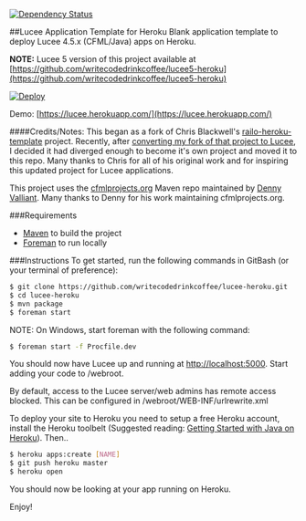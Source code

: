 [![Dependency Status](https://www.versioneye.com/user/projects/55a9c89e306535002000016f/badge.svg?style=flat)](https://www.versioneye.com/user/projects/55a9c89e306535002000016f)

##Lucee Application Template for Heroku
Blank application template to deploy Lucee 4.5.x (CFML/Java) apps on Heroku. 

**NOTE:** Lucee 5 version of this project available at [https://github.com/writecodedrinkcoffee/lucee5-heroku](https://github.com/writecodedrinkcoffee/lucee5-heroku)

[![Deploy](https://www.herokucdn.com/deploy/button.png)](https://heroku.com/deploy)

Demo: [https://lucee.herokuapp.com/](https://lucee.herokuapp.com/)

####Credits/Notes:
This began as a fork of Chris Blackwell's [railo-heroku-template](https://github.com/d1rtym0nk3y/railo-heroku-template) project. Recently, after [converting my fork of that project to Lucee](https://github.com/writecodedrinkcoffee/lucee-heroku-template/tree/905e19a9d863c504a86cd6a764a7a33805649546), I decided it had diverged enough to become it's own project and moved it to this repo. Many thanks to Chris for all of his original work and for inspiring this updated project for Lucee applications.

This project uses the [cfmlprojects.org](http://cfmlprojects.org/artifacts/org/lucee/) Maven repo maintained by [Denny Valliant](https://github.com/denuno). Many thanks to Denny for his work maintaining cfmlprojects.org.

###Requirements
* [Maven](http://maven.apache.org/) to build the project
* [Foreman](https://github.com/ddollar/foreman) to run locally

###Instructions
To get started, run the following commands in GitBash (or your terminal of preference):

```bash
$ git clone https://github.com/writecodedrinkcoffee/lucee-heroku.git
$ cd lucee-heroku
$ mvn package
$ foreman start
```
NOTE: On Windows, start foreman with the following command:
```bash
$ foreman start -f Procfile.dev
```

You should now have Lucee up and running at [http://localhost:5000](http://localhost:5000).
Start adding your code to /webroot.

By default, access to the Lucee server/web admins has remote access blocked. This can be
configured in /webroot/WEB-INF/urlrewrite.xml

To deploy your site to Heroku you need to setup a free Heroku account, install the Heroku toolbelt (Suggested reading: [Getting Started with Java on Heroku](https://devcenter.heroku.com/articles/getting-started-with-java)). Then..

```bash
$ heroku apps:create [NAME]
$ git push heroku master
$ heroku open
```

You should now be looking at your app running on Heroku.

Enjoy!

